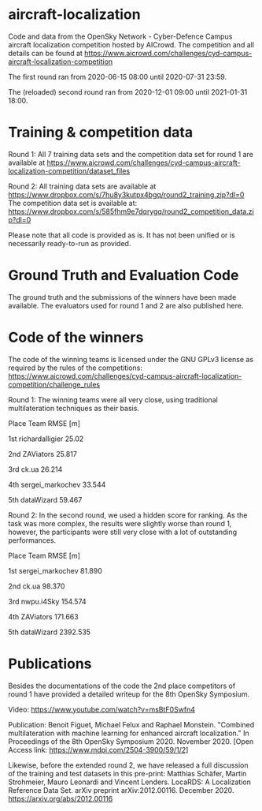 # aircraft-localization
Code and data from the OpenSky Network - Cyber-Defence Campus aircraft localization competition hosted by AICrowd. 
The competition and all details can be found at https://www.aicrowd.com/challenges/cyd-campus-aircraft-localization-competition

The first round ran from 2020-06-15 08:00 until 2020-07-31 23:59.

The (reloaded) second round ran from 2020-12-01 09:00 until 2021-01-31 18:00.


# Training & competition data
Round 1:
All 7 training data sets and the competition data set for round 1 are available at https://www.aicrowd.com/challenges/cyd-campus-aircraft-localization-competition/dataset_files


Round 2:
All training data sets are available at https://www.dropbox.com/s/7hu8y3kutpx4bgq/round2_training.zip?dl=0
The competition data set is available at: https://www.dropbox.com/s/585fhm9e7dqrygq/round2_competition_data.zip?dl=0

Please note that all code is provided as is. It has not been unified or is necessarily ready-to-run as provided.


# Ground Truth and Evaluation Code

The ground truth and the submissions of the winners have been made available. The evaluators used for round 1 and 2 are also published here.


# Code of the winners
The code of the winning teams is licensed under the GNU GPLv3 license as required by the rules of the competitions: https://www.aicrowd.com/challenges/cyd-campus-aircraft-localization-competition/challenge_rules

Round 1:
The winning teams were all very close, using traditional multilateration techniques as their basis.

Place	Team              	RMSE [m]

1st		richardalligier   	25.02

2nd		ZAViators         	25.817 	

3rd		ck.ua             	26.214 

4th		sergei_markochev		33.544 

5th		dataWizard        	59.467 	


Round 2: 
In the second round, we used a hidden score for ranking. As the task was more complex, the results were slightly worse than round 1, however, the participants were still very close with a lot of outstanding performances.

Place   Team              	RMSE [m]

1st     sergei_markochev   	81.890

2nd 		ck.ua         			98.370	

3rd     nwpu.i4Sky          154.574

4th     ZAViators		 				171.663

5th	    dataWizard        	2392.535


# Publications
Besides the documentations of the code the 2nd place competitors of round 1 have provided a detailed writeup for the 8th OpenSky Symposium. 

Video: https://www.youtube.com/watch?v=msBtF0Swfn4

Publication: Benoit Figuet, Michael Felux and Raphael Monstein. "Combined multilateration with machine learning for enhanced aircraft localization." In Proceedings of the 8th OpenSky Symposium 2020. November 2020. [Open Access link: https://www.mdpi.com/2504-3900/59/1/2]

Likewise, before the extended round 2, we have released a full discussion of the training and test datasets in this pre-print: 
Matthias Schäfer, Martin Strohmeier, Mauro Leonardi and Vincent Lenders. LocaRDS: A Localization Reference Data Set. arXiv preprint arXiv:2012.00116. December 2020. https://arxiv.org/abs/2012.00116 
